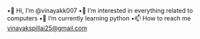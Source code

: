 •👋 Hi, I’m @vinayakk007
•👀 I’m interested in everything related to computers
•🌱 I’m currently learning python
•📫 How to reach me vinayakspillai25@gmail.com
